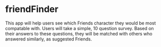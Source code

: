 # friendFinder

This app will help users see which Friends character they would be most compatable with.  Users will take a simple, 10 question survey.  Based on their answers to these questions, they will be matched with others who answered similarly, as suggested Friends. 